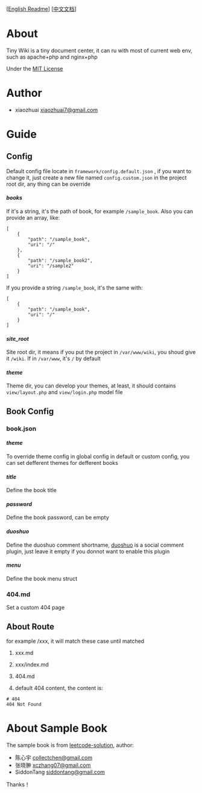 [[English Readme](README.md)]  [[中文文档](README_CN.md)]

# About
Tiny Wiki is a tiny document center, it can ru with most of current web env, such as apache+php and nginx+php

Under the [MIT License](LICENSE.md)

# Author
+ xiaozhuai [xiaozhuai7@gmail.com](xiaozhuai7@gmail.com)

# Guide

## Config
Default config file locate in `framework/config.default.json` , if you want to change it, just create a new file named `config.custom.json` in the project root dir, any thing can be override

#### ***books*** 

If it's a string, it's the path of book, for example `/sample_book`. Also you can provide an array, like:
```
[
    {
        "path": "/sample_book",
        "uri": "/"
    },
    {
        "path": "/sample_book2",
        "uri": "/sample2"
    }
]
```
If you provide a string `/sample_book`, it's the same with:
```
[
    {
        "path": "/sample_book",
        "uri": "/"
    }
]
```

#### ***site_root***

Site root dir, it means if you put the project in  `/var/www/wiki`, you shoud give it `/wiki`. If in `/var/www`, it's `/` by default

#### ***theme*** 

Theme dir, you can develop your themes, at least, it should contains `view/layout.php` and `view/login.php` model file


## Book Config

### book.json

#### ***theme*** 

To override theme config in global config in default or custom config, you can set defferent themes for defferent books

#### ***title*** 

Define the book title

#### ***password*** 

Define the book password, can be empty

#### ***duoshuo*** 

Define the duoshuo comment shortname, [duoshuo](http://duoshuo.com/) is a social comment plugin, just leave it empty if you donnot want to enable this plugin

#### ***menu*** 

Define the book menu struct

### 404.md
Set a custom 404 page

## About Route

for example /xxx, it will match these case until matched

1. xxx.md

2. xxx/index.md

3. 404.md

4. default 404 content, the content is:
```
# 404
404 Not Found
```

# About Sample Book
The sample book is from [leetcode-solution](https://github.com/siddontang/leetcode-solution), author:
+ 陈心宇 [collectchen@gmail.com](collectchen@gmail.com)
+ 张晓翀 [xczhang07@gmail.com](xczhang07@gmail.com)
+ SiddonTang [siddontang@gmail.com](siddontang@gmail.com)

Thanks！